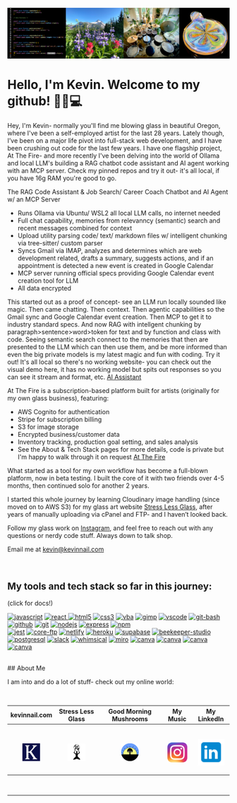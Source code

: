 ![banner](banner.png)

# Hello, I'm Kevin.  Welcome to my github! 👋😎💻  

Hey, I'm Kevin- normally you'll find me blowing glass in beautiful Oregon, where I've been a self-employed artist for the last 28 years. Lately though, I’ve been on a major life pivot into full-stack web development, and I  have been crushing out code for the last few years.   I have one flagship project, At The Fire- and more recently I've been delving into the world of Ollama and local LLM's building a RAG chatbot code assistant and AI agent working with an MCP server.  Check my pinned repos and try it out- it's all local, if you have 16g RAM you're good to go. 


The RAG Code Assistant & Job Search/ Career Coach Chatbot and AI Agent w/ an MCP Server
- Runs Ollama via Ubuntu/ WSL2 all local LLM calls, no internet needed
- Full chat capability, memories from relevanncy (semantic) search and recent messages combined for context
- Upload utility parsing code/ text/ markdown files w/ intelligent chunking via tree-sitter/ custom parser
- Syncs Gmail via IMAP, analyzes and determines which are web development related, drafts a summary, suggests actions, and if an appointment is detected a new event is created in Google Calendar   
- MCP server running official specs providing Google Calendar event creation tool for LLM
- All data encrypted

This started out as a proof of concept- see an LLM run locally sounded like magic.  Then came chatting.  Then context.   Then agentic capabilities so the Gmail sync and Google Calendar event creation.  Then MCP to get it to industry standard specs.  And now RAG with intellgent chunking by paragraph>sentence>word>token for text and by function and class with code.     Seeing semantic search connect to the memories that then are presented to the LLM which can then use them, and be more informed than even the big private models is my latest magic and fun with coding.   Try it out!  It's all local so there's no working website- you can check out the visual demo here,  it has no working model but spits out responses so you can see it stream and format, etc. [AI Assistant](https://stresslessglass.kevinnail.com/main-gallery)


At The Fire is a subscription-based platform built for artists (originally for my own glass business), featuring:
- AWS Cognito for authentication
- Stripe for subscription billing
- S3 for image storage
- Encrypted business/customer data
- Inventory tracking, production goal setting, and sales analysis
- See the About & Tech Stack pages for more details, code is private but I'm happy to walk through it on request [At The Fire](https://www.atthefire.com)

What started as a tool for my own workflow has become a full-blown platform, now in beta testing. I built the core of it with two friends over 4-5 months, then continued solo for another 2 years.

I started this whole journey by learning Cloudinary image handling (since moved on to AWS S3) for my glass art website [Stress Less Glass](https://stresslessglass.kevinnail.com/main-gallery), after years of manually uploading via cPanel and FTP- and I haven’t looked back.


Follow my glass work on [Instagram](https://www.instagram.com/stresslessglass), and feel free to reach out with any questions or nerdy code stuff. Always down to talk shop.




Email me at kevin@kevinnail.com
<br>
<br>
<br>

<h2>My tools and tech stack so far in this journey:</h2>
(click for docs!)
<p align="left">
<a href="https://developer.mozilla.org/en-US/docs/Web/javascript"><img src="https://cdn.jsdelivr.net/gh/devicons/devicon/icons/javascript/javascript-original.svg" alt="javascript" width="35" height="35"/></a>
<a href="https://reactjs.org/docs/getting-started.html"><img src="https://cdn.jsdelivr.net/gh/devicons/devicon/icons/react/react-original.svg"alt="react"width="35"height="35"/> </a>
<a href="https://developer.mozilla.org/en-US/docs/Web/CSS"><img src="https://cdn.jsdelivr.net/gh/devicons/devicon/icons/html5/html5-original.svg" alt="html5" width="35" height="35"/></a>
<a href="https://developer.mozilla.org/en-US/docs/Web/HTML"><img src="https://cdn.jsdelivr.net/gh/devicons/devicon/icons/css3/css3-original.svg" alt="css3" width="35" height="35"/></a>
<a href="https://learn.microsoft.com/en-us/office/vba/api/overview/excel"><img src="https://img2.freepng.fr/20180712/fct/kisspng-visual-basic-for-applications-microsoft-excel-macr-viber-logo-5b47b096a9bdb7.4881573615314249186953.jpg"alt="vba"width="35"height="35"/></a>
<a href="https://www.gimp.org/docs/"><img src="https://vectorified.com/image/gimp-vector-32.png" alt="gimp" width="35" height="35" /></a>
<a href="https://code.visualstudio.com/Docs"><img src="https://cdn.jsdelivr.net/gh/devicons/devicon/icons/vscode/vscode-original.svg" alt="vscode"  width="35" height="35"/></a>
<a href="https://gitforwindows.org/"><img src="https://mccarter.gallerycdn.vsassets.io/extensions/mccarter/start-git-bash/1.2.1/1499505567572/Microsoft.VisualStudio.Services.Icons.Default" alt="git-bash" width="35" height="35"/></a>
<a href="https://docs.github.com/en"><img src="https://gallery.kissclipart.com/20190908/veq/kissclipart-github-icon-logo-icon-media-icon-14f73a17f7bbeb1c.jpg"  alt="github" width="35"  height="35"/></a>
<a href="https://git-scm.com/doc"><img src="https://cdn.jsdelivr.net/gh/devicons/devicon/icons/git/git-original.svg"alt="git" width="35"height="35" /></a>
<a href="https://nodejs.org/en/docs/"><img src="https://cdn.jsdelivr.net/gh/devicons/devicon/icons/nodejs/nodejs-original.svg" alt="nodejs" width="35" height="35"/></a>
<a href="https://expressjs.com/"><img src="https://img.icons8.com/officel/2x/express-js.png" alt="express" width="35" height="35"/></a>
<a href="https://docs.npmjs.com/"><img src="https://cdn.jsdelivr.net/gh/devicons/devicon/icons/npm/npm-original-wordmark.svg"alt="npm" width="35" height="35" /></a><br/>
<a href="https://jestjs.io/docs/getting-started"><img src="https://cdn.jsdelivr.net/gh/devicons/devicon/icons/jest/jest-plain.svg"  alt="jest"  width="35"  height="35"/></a>
<a href="https://www.coreftp.com/doc/"><img src="https://icons.iconarchive.com/icons/hopstarter/sleek-xp-software/256/Core-FTP-icon.png" alt="core-ftp" width="40" height="40"/></a>
<a href="https://docs.netlify.com/"><img src="https://cdn.freebiesupply.com/logos/large/2x/netlify-logo-png-transparent.png"alt="netlify"width="35"height="35" /></a>
<a href="https://devcenter.heroku.com/categories/reference"><img src="https://cdn.jsdelivr.net/gh/devicons/devicon/icons/heroku/heroku-original.svg"alt="heroku"width="35"height="35"/></a>
<a href="https://supabase.com/docs"><img src="https://res.cloudinary.com/practicaldev/image/fetch/s---1zZlXx3--/c_fill,f_auto,fl_progressive,h_320,q_auto,w_320/https://dev-to-uploads.s3.amazonaws.com/uploads/organization/profile_image/1968/c0dbe341-1d94-4192-a93b-921519678894.png"alt="supabase" width="35"height="35" /></a>
<a href="https://docs.beekeeperstudio.io/docs/introduction"><img src="https://ia902906.us.archive.org/14/items/github.com-beekeeper-studio-beekeeper-studio_-_2020-05-31_21-10-07/cover.jpg" alt="beekeeper-studio" width="35" height="35"/></a>
<a href="https://www.postgresql.org/docs/"><img src="https://cdn.jsdelivr.net/gh/devicons/devicon/icons/postgresql/postgresql-original.svg"alt="postgresql"width="35"height="35"/></a>
<a href="https://slack.com/"><img src="https://cdn.jsdelivr.net/gh/devicons/devicon/icons/slack/slack-original.svg"alt="slack"width="35"height="35"/></a>
<a href="https://whimsical.com/docs"><img src="https://static.viget.com/Whimsical.png?mtime=20190204094008&focal=none" alt="whimsical"width="35"height="35"/></a>
<a href="https://miro.com/"><img src="https://cdn-1.webcatalog.io/catalog/miro/miro-icon.png" alt="miro"width="35"height="35"/></a>
<a href="https://www.canva.com/help/about-canva-docs/"><img src="https://cdn.jsdelivr.net/gh/devicons/devicon/icons/canva/canva-original.svg" alt="canva"width="35"height="35"/></a>
<a href="https://cloudinary.com/documentation"><img src="https://res.cloudinary.com/cloudinary/image/upload/new_cloudinary_logo_square.png" alt="canva"width="35"height="35"/></a>  
<a href="https://cloudinary.com/documentation"><img src="https://cdn.jsdelivr.net/gh/devicons/devicon@latest/icons/arduino/arduino-original.svg" alt="canva"width="35"height="35"/><br/>
<a href="https://cloudinary.com/documentation"><img src="https://avatars2.githubusercontent.com/u/200210?s=460&v=4" alt="canva"width="35"height="35"/>
          </a>  
</p><br>
## About Me

<p align="left">
I am into and do a lot of stuff- check out my online world:</p><br>

| kevinnail.com                                                                                             | Stress Less Glass                                                                                                    | Good Morning Mushrooms                                                                                                      | My Music                                                                                                            | My LinkedIn                                                                                                     |
| --------------------------------------------------------------------------------------------------------- | -------------------------------------------------------------------------------------------------------------------- | --------------------------------------------------------------------------------------------------------------------------- | ------------------------------------------------------------------------------------------------------------------- | --------------------------------------------------------------------------------------------------------------- |
| <br><p align="center"><a href="https://www.kevinnail.com/"><img src="knc-icon.png" width="40px"/></a></p> | <br><p align="center"><a href="https://www.instagram.com/stresslessglass/"><img src="slg.jpg" width="40px"/></a></p> | <br><p align="center"><a href="https://www.instagram.com/good_morning_mushrooms/"><img src="gmm.png" width="40px"/></a></p> | <br><p align="center"><a href="https://www.instagram.com/kevinnail_music/"><img src="ig.png" width="45px"/></a></p> | <br><p align="center"><a href="https://www.linkedin.com/in/kevinnail/"><img src="li.png" width="60px"/></a></p> |

<br>
<hr>


